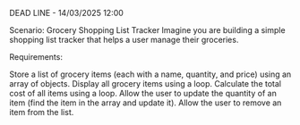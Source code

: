 DEAD LINE - 14/03/2025 12:00

Scenario: Grocery Shopping List Tracker
Imagine you are building a simple shopping list tracker that helps a user manage their groceries.

Requirements:

Store a list of grocery items (each with a name, quantity, and price) using an array of objects.
Display all grocery items using a loop.
Calculate the total cost of all items using a loop.
Allow the user to update the quantity of an item (find the item in the array and update it).
Allow the user to remove an item from the list.